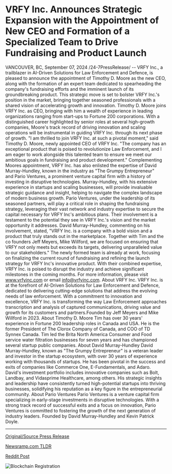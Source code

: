 # VRFY Inc. Announces Strategic Expansion with the Appointment of New CEO and Formation of a Specialized Team to Drive Fundraising and Product Launch

VANCOUVER, BC, September 07, 2024 /24-7PressRelease/ -- VRFY Inc., a trailblazer in AI-Driven Solutions for Law Enforcement and Defence, is pleased to announce the appointment of Timothy D. Moore as the new CEO, along with the formation of an expert team dedicated to spearheading the company's fundraising efforts and the imminent launch of its groundbreaking product. This strategic move is set to bolster VRFY Inc.'s position in the market, bringing together seasoned professionals with a shared vision of accelerating growth and innovation.  Timothy D. Moore joins VRFY Inc. as CEO, bringing with him a wealth of experience in leading organizations ranging from start-ups to Fortune 200 corporations. With a distinguished career highlighted by senior roles at several high-growth companies, Moore's track record of driving innovation and scaling operations will be instrumental in guiding VRFY Inc. through its next phase of growth.  "I am thrilled to join VRFY Inc. at such a pivotal moment," said Timothy D. Moore, newly appointed CEO of VRFY Inc. "The company has an exceptional product that is poised to revolutionize Law Enforcement, and I am eager to work alongside this talented team to ensure we meet our ambitious goals in fundraising and product development."  Complementing Moores appointment, VRFY Inc. has also enlisted the expertise of David Murray-Hundley, known in the industry as "The Grumpy Entrepreneur" and Pario Ventures, a prominent venture capital firm with a history of investing in disruptive technologies. Murray-Hundley, with his extensive experience in startups and scaling businesses, will provide invaluable strategic guidance and insight, helping to navigate the complex landscape of modern business growth.  Pario Ventures, under the leadership of its seasoned partners, will play a critical role in shaping the fundraising strategy, leveraging their vast network and industry expertise to secure the capital necessary for VRFY Inc's ambitious plans. Their involvement is a testament to the potential they see in VRFY Inc.'s vision and the market opportunity it addresses.  David Murray-Hundley, commenting on his involvement, stated, "VRFY Inc. is a company with a bold vision and a product that truly stands out in the marketplace. Together with Tim and the co founders Jeff Meyers, Mike Willford, we are focused on ensuring that VRFY not only meets but exceeds its targets, delivering unparalleled value to our stakeholders."  The newly formed team is already at work, focusing on finalizing the current round of fundraising and refining the launch strategy for VRFY Inc's innovative product. With their combined expertise, VRFY Inc. is poised to disrupt the industry and achieve significant milestones in the coming months.  For more information, please visit www.vrfyinc.com or email info@vrfyinc.com.  About VRFY Inc. VRFY Inc. is at the forefront of AI-Driven Solutions for Law Enforcement and Defence, dedicated to delivering cutting-edge solutions that address the evolving needs of law enforcement. With a commitment to innovation and excellence, VRFY Inc. is transforming the way Law Enforcement approaches transcription and analysis of captured communications, driving value and growth for its customers and partners.Founded by Jeff Meyers and Mike Willford in 2023.  About Timothy D. Moore Tim has over 30 years' experience in Fortune 200 leadership roles in Canada and USA. He is the former President of The Clorox Company of Canada, and COO of TD Synnex Canada. Tim led the Brita North America Consumer and Food service water filtration businesses for seven years and has championed several startup public companies.  About David Murray-Hundley David Murray-Hundley, known as "The Grumpy Entrepreneur" is a veteran leader and investor in the startup ecosystem, with over 30 years of experience working with thousands of startups. He has been pivotal in the success and exits of companies like Commerce One, E-Fundamentals, and Adaro. David's investment portfolio includes innovative companies such as Bolt, Landbay, and Vidasprime Healthcare, among others. His strategic insights and leadership have consistently turned high-potential startups into thriving businesses, solidifying his reputation as a key figure in the entrepreneurial community.  About Pario Ventures Pario Ventures is a venture capital firm specializing in early-stage investments in disruptive technologies. With a strong track record of successful exits and a focus on innovation, Pario Ventures is committed to fostering the growth of the next generation of industry leaders. Founded by David Murray-Hundley and Kevin Patrick Doyle. 

---

[Original/Source Press Release](https://www.24-7pressrelease.com/press-release/514087/vrfy-inc-announces-strategic-expansion-with-the-appointment-of-new-ceo-and-formation-of-a-specialized-team-to-drive-fundraising-and-product-launch)
                    

[Newsramp.com TLDR](None) 



[Reddit Post](https://www.reddit.com/r/Leadership_Management/comments/1fb19bs/vrfy_inc_appoints_timothy_d_moore_as_new_ceo_and/) 



![Blockchain Registration](https://cdn.newsramp.app/24-7PressRelease/qrcode/249/7/mailCZI1.webp)